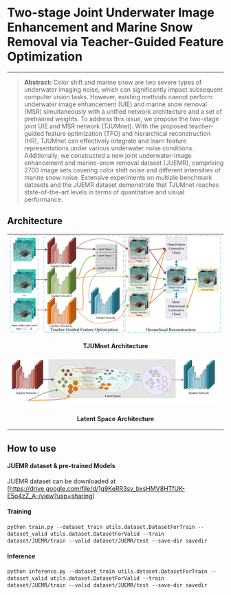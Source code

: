 # Two-stage Joint Underwater Image Enhancement and Marine Snow Removal via Teacher-Guided Feature Optimization



<hr />

> **Abstract:** Color shift and marine snow are two severe types of underwater imaging noise, which can significantly impact subsequent computer vision tasks. However, existing methods cannot perform underwater image enhancement (UIE) and marine snow removal (MSR) simultaneously with a unified network architecture and a set of pretrained weights. To address this issue, we propose the two-stage joint UIE and MSR network (TJUMnet). With the proposed teacher-guided feature optimization (TFO) and hierarchical reconstruction (HR), TJUMnet can effectively integrate and learn feature representations under various underwater noise conditions. Additionally, we constructed a new joint underwater-image enhancement and marine-snow removal dataset (JUEMR), comprising 2700 image sets covering color shift noise and different intensities of marine snow noise. Extensive experiments on multiple benchmark datasets and the JUEMR dataset demonstrate that TJUMnet reaches state-of-the-art levels in terms of quantitative and visual performance.


## Architecture

<table>
  <tr>
    <td colspan="2" align="center"> <img src = "paperImgs/fig1.png" width="800"> </td>
  </tr>
  <tr>
    <td colspan="2" align="center"><p><b>TJUMnet Architecture</b></p></td>
  </tr>
  <tr>
    <td align="center"> <img src = "paperImgs/fig2.png" width="800"> </td>
  </tr>
  <tr>
    <td align="center"><p><b>Latent Space Architecture</b></p></td>
  </tr>
</table>

## How to use
#### JUEMR dataset & pre-trained Models
JUEMR dataset can be downloaded at [https://drive.google.com/file/d/1g9KeRR3sv_bxsHMV8HTfUK-E5o4zZ_A-/view?usp=sharing]

#### Training
```shell
python train.py --dataset_train utils.dataset.DatasetForTrain --dataset_valid utils.dataset.DatasetForValid --train dataset/JUEMR/train --valid dataset/JUEMR/test --save-dir savedir
```
#### Inference

```shell
python inference.py --dataset_train utils.dataset.DatasetForTrain --dataset_valid utils.dataset.DatasetForValid --train dataset/JUEMR/train --valid dataset/JUEMR/test --save-dir savedir
```
